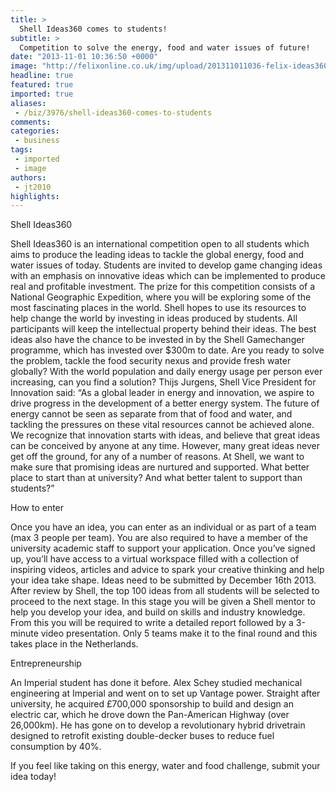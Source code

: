 ```yaml
---
title: >
  Shell Ideas360 comes to students!
subtitle: >
  Competition to solve the energy, food and water issues of future!
date: "2013-11-01 10:36:50 +0000"
image: "http://felixonline.co.uk/img/upload/201311011036-felix-ideas360-what-if.jpg"
headline: true
featured: true
imported: true
aliases:
 - /biz/3976/shell-ideas360-comes-to-students
comments:
categories:
 - business
tags:
 - imported
 - image
authors:
 - jt2010
highlights:
---
```


Shell Ideas360

Shell Ideas360 is an international competition open to all students which aims to produce the leading ideas to tackle the global energy, food and water issues of today. Students are invited to develop game changing ideas with an emphasis on innovative ideas which can be implemented to produce real and profitable investment. The prize for this competition consists of a National Geographic Expedition, where you will be exploring some of the most fascinating places in the world. Shell hopes to use its resources to help change the world by investing in ideas produced by students. All participants will keep the intellectual property behind their ideas. The best ideas also have the chance to be invested in by the Shell Gamechanger programme, which has invested over $300m to date.
 Are you ready to solve the problem, tackle the food security nexus and provide fresh water globally? With the world population and daily energy usage per person ever increasing, can you find a solution?
 Thijs Jurgens, Shell Vice President for Innovation said: “As a global leader in energy and innovation, we aspire to drive progress in the development of a better energy system. The future of energy cannot be seen as separate from that of food and water, and tackling the pressures on these vital resources cannot be achieved alone. We recognize that innovation starts with ideas, and believe that great ideas can be conceived by anyone at any time. However, many great ideas never get off the ground, for any of a number of reasons. At Shell, we want to make sure that promising ideas are nurtured and supported. What better place to start than at university? And what better talent to support than students?”

How to enter

Once you have an idea, you can enter as an individual or as part of a team (max 3 people per team). You are also required to have a member of the university academic staff to support your application. Once you’ve signed up, you’ll have access to a virtual workspace filled with a collection of inspiring videos, articles and advice to spark your creative thinking and help your idea take shape. Ideas need to be submitted by December 16th 2013. After review by Shell, the top 100 ideas from all students will be selected to proceed to the next stage. In this stage you will be given a Shell mentor to help you develop your idea, and build on skills and industry knowledge. From this you will be required to write a detailed report followed by a 3-minute video presentation. Only 5 teams make it to the final round and this takes place in the Netherlands.

Entrepreneurship

An Imperial student has done it before. Alex Schey studied mechanical engineering at Imperial and went on to set up Vantage power. Straight after university, he acquired £700,000 sponsorship to build and design an electric car, which he drove down the Pan-American Highway (over 26,000km). He has gone on to develop a revolutionary hybrid drivetrain designed to retrofit existing double-decker buses to reduce fuel consumption by 40%.

If you feel like taking on this energy, water and food challenge, submit your idea today!
